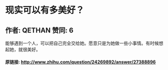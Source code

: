 # 现实可以有多美好？
## 作者: QETHAN  赞同: 6
能够遇到一个人，可以把自己完全交给她。愿意只是为她做一些小事情。有时候想起她，就很美好。

#### 原链接: http://www.zhihu.com/question/24269892/answer/27388896
